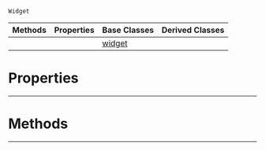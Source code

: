  `Widget`

|Methods|Properties|Base Classes|Derived Classes|
|---|---|---|---|
| | |[widget](https://plasmaengine.github.io/PlasmaDocs/Plasma1/C++/code_reference/class_reference/widget.markdown)| |


 #  Properties


---  
 #  Methods


---  
 

 